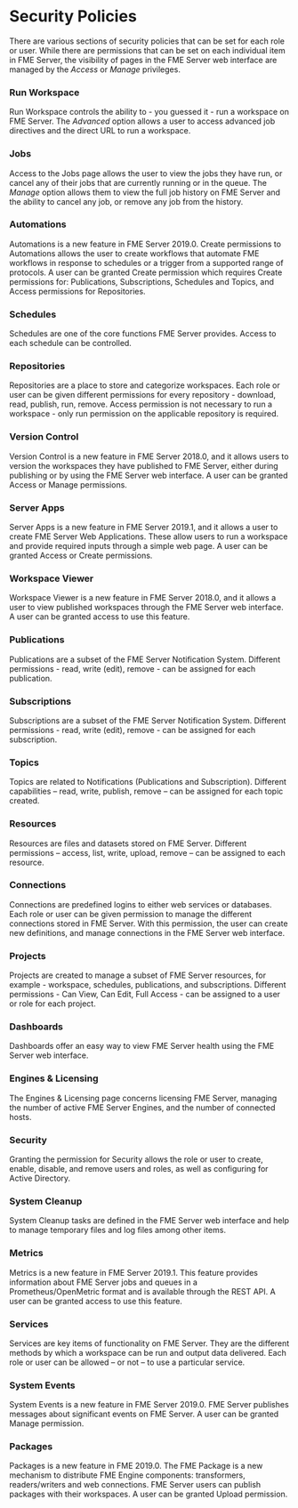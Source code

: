 # Security Policies #

There are various sections of security policies that can be set for each role or user. While there are permissions that can be set on each individual item in FME Server, the visibility of pages in the FME Server web interface are managed by the *Access* or *Manage* privileges.

### Run Workspace ###

Run Workspace controls the ability to - you guessed it - run a workspace on FME Server. The *Advanced* option allows a user to access advanced job directives and the direct URL to run a workspace.

### Jobs ###

Access to the Jobs page allows the user to view the jobs they have run, or cancel any of their jobs that are currently running or in the queue. The *Manage* option allows them to view the full job history on FME Server and the ability to cancel any job, or remove any job from the history.

### Automations ###

Automations is a new feature in FME Server 2019.0. Create permissions to Automations allows the user to create workflows that automate FME workflows in response to schedules or a trigger from a supported range of protocols. A user can be granted Create permission which requires Create permissions for: Publications, Subscriptions, Schedules and Topics, and Access permissions for Repositories.

### Schedules ###

Schedules are one of the core functions FME Server provides. Access to each schedule can be controlled.

### Repositories ###

Repositories are a place to store and categorize workspaces. Each role or user can be given different permissions for every repository - download, read, publish, run, remove. Access permission is not necessary to run a workspace - only run permission on the applicable repository is required.

### Version Control ###
Version Control is a new feature in FME Server 2018.0, and it allows users to version the workspaces they have published to FME Server, either during publishing or by using the FME Server web interface. A user can be granted Access or Manage permissions.

### Server Apps ###

Server Apps is a new feature in FME Server 2019.1, and it allows a user to create FME Server Web Applications. These allow users to run a workspace and provide required inputs through a simple web page.  A user can be granted Access or Create permissions.

### Workspace Viewer ###

Workspace Viewer is a new feature in FME Server 2018.0, and it allows a user to view published workspaces through the FME Server web interface.  A user can be granted access to use this feature.

### Publications ###

Publications are a subset of the FME Server Notification System. Different permissions - read, write (edit), remove - can be assigned for each publication.

### Subscriptions ###

Subscriptions are a subset of the FME Server Notification System. Different permissions - read, write (edit), remove - can be assigned for each subscription.

### Topics ###

Topics are related to Notifications (Publications and Subscription). Different capabilities – read, write, publish, remove – can be assigned for each topic created.

### Resources ###

Resources are files and datasets stored on FME Server. Different permissions – access, list, write, upload, remove – can be assigned to each resource.

### Connections ###

Connections are predefined logins to either web services or databases. Each role or user can be given permission to manage the different connections stored in FME Server. With this permission, the user can create new definitions, and manage connections in the FME Server web interface.

### Projects ###

Projects are created to manage a subset of FME Server resources, for example - workspace, schedules, publications, and subscriptions. Different permissions - Can View, Can Edit, Full Access - can be assigned to a user or role for each project.

### Dashboards ###

Dashboards offer an easy way to view FME Server health using the FME Server web interface.

### Engines & Licensing ###

The Engines & Licensing page concerns licensing FME Server, managing the number of active FME Server Engines, and the number of connected hosts.

### Security ###

Granting the permission for Security allows the role or user to create, enable, disable, and remove users and roles, as well as configuring for Active Directory.

### System Cleanup ###

System Cleanup tasks are defined in the FME Server web interface and help to manage temporary files and log files among other items.

### Metrics ###

Metrics is a new feature in FME Server 2019.1. This feature provides information about FME Server jobs and queues in a Prometheus/OpenMetric format and is available through the REST API. A user can be granted access to use this feature.

### Services ###

Services are key items of functionality on FME Server. They are the different methods by which a workspace can be run and output data delivered. Each role or user can be allowed – or not – to use a particular service.

### System Events ###

System Events is a new feature in FME Server 2019.0. FME Server publishes messages about significant events on FME Server. A user can be granted Manage permission.

### Packages ###

Packages is a new feature in FME 2019.0. The FME Package is a new mechanism to distribute FME Engine components: transformers, readers/writers and web connections. FME Server users can publish packages with their workspaces. A user can be granted Upload permission.